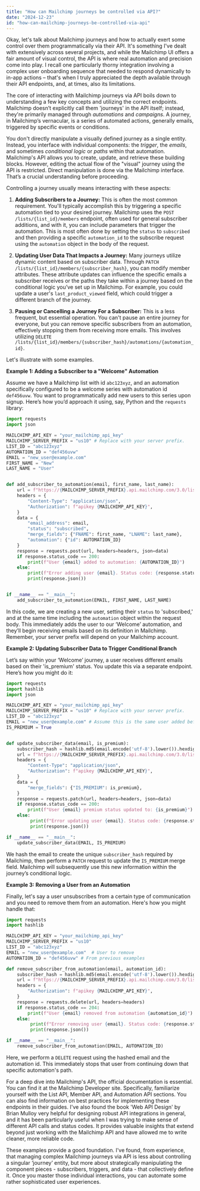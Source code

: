 ```yaml
---
title: "How can Mailchimp journeys be controlled via API?"
date: "2024-12-23"
id: "how-can-mailchimp-journeys-be-controlled-via-api"
---
```


Okay, let's talk about Mailchimp journeys and how to actually exert some control over them programmatically via their API. It's something I've dealt with extensively across several projects, and while the Mailchimp UI offers a fair amount of visual control, the API is where real automation and precision come into play. I recall one particularly thorny integration involving a complex user onboarding sequence that needed to respond dynamically to in-app actions – that's when I truly appreciated the depth available through their API endpoints, and, at times, also its limitations.

The core of interacting with Mailchimp journeys via API boils down to understanding a few key concepts and utilizing the correct endpoints. Mailchimp doesn’t explicitly call them 'journeys' in the API itself; instead, they're primarily managed through *automations* and *campaigns*. A journey, in Mailchimp’s vernacular, is a series of automated actions, generally emails, triggered by specific events or conditions.

You don't directly manipulate a visually defined journey as a single entity. Instead, you interface with individual components: the *trigger*, the *emails*, and sometimes *conditional logic* or *paths* within that automation. Mailchimp's API allows you to create, update, and retrieve these building blocks. However, editing the actual flow of the "visual" journey using the API is restricted. Direct manipulation is done via the Mailchimp interface. That’s a crucial understanding before proceeding.

Controlling a journey usually means interacting with these aspects:

1.  **Adding Subscribers to a Journey:** This is often the most common requirement. You'll typically accomplish this by triggering a specific automation tied to your desired journey. Mailchimp uses the `POST /lists/{list_id}/members` endpoint, often used for general subscriber additions, and with it, you can include parameters that trigger the automation. This is most often done by setting the `status` to `subscribed` and then providing a specific `automation_id` to the subscribe request using the `automation` object in the body of the request.

2.  **Updating User Data That Impacts a Journey:** Many journeys utilize dynamic content based on subscriber data. Through `PATCH /lists/{list_id}/members/{subscriber_hash}`, you can modify member attributes. These attribute updates can influence the specific emails a subscriber receives or the paths they take within a journey based on the conditional logic you’ve set up in Mailchimp. For example, you could update a user's `last_product_viewed` field, which could trigger a different branch of the journey.

3. **Pausing or Cancelling a Journey For a Subscriber:** This is a less frequent, but essential operation. You can't pause an entire journey for everyone, but you can remove specific subscribers from an automation, effectively stopping them from receiving more emails. This involves utilizing `DELETE /lists/{list_id}/members/{subscriber_hash}/automations/{automation_id}`.

Let's illustrate with some examples.

**Example 1: Adding a Subscriber to a "Welcome" Automation**

Assume we have a Mailchimp list with id `abc123xyz`, and an automation specifically configured to be a welcome series with automation id `def456uvw`. You want to programmatically add new users to this series upon signup. Here’s how you’d approach it using, say, Python and the `requests` library:

```python
import requests
import json

MAILCHIMP_API_KEY = "your_mailchimp_api_key"
MAILCHIMP_SERVER_PREFIX = "us10" # Replace with your server prefix.
LIST_ID = "abc123xyz"
AUTOMATION_ID = "def456uvw"
EMAIL = "new_user@example.com"
FIRST_NAME = "New"
LAST_NAME = "User"


def add_subscriber_to_automation(email, first_name, last_name):
    url = f"https://{MAILCHIMP_SERVER_PREFIX}.api.mailchimp.com/3.0/lists/{LIST_ID}/members"
    headers = {
        "Content-Type": "application/json",
        "Authorization": f"apikey {MAILCHIMP_API_KEY}",
    }
    data = {
        "email_address": email,
        "status": "subscribed",
        "merge_fields": {"FNAME": first_name, "LNAME": last_name},
        "automation": {"id": AUTOMATION_ID}
    }
    response = requests.post(url, headers=headers, json=data)
    if response.status_code == 200:
        print(f"User {email} added to automation: {AUTOMATION_ID}")
    else:
        print(f"Error adding user {email}. Status code: {response.status_code}")
        print(response.json())


if __name__ == "__main__":
    add_subscriber_to_automation(EMAIL, FIRST_NAME, LAST_NAME)
```

In this code, we are creating a new user, setting their `status` to 'subscribed,' and at the same time including the `automation` object within the request body. This immediately adds the user to our ‘Welcome’ automation, and they’ll begin receiving emails based on its definition in Mailchimp. Remember, your server prefix will depend on your Mailchimp account.

**Example 2: Updating Subscriber Data to Trigger Conditional Branch**

Let’s say within your ‘Welcome’ journey, a user receives different emails based on their 'is_premium' status. You update this via a separate endpoint. Here’s how you might do it:

```python
import requests
import hashlib
import json

MAILCHIMP_API_KEY = "your_mailchimp_api_key"
MAILCHIMP_SERVER_PREFIX = "us10" # Replace with your server prefix.
LIST_ID = "abc123xyz"
EMAIL = "new_user@example.com" # Assume this is the same user added before
IS_PREMIUM = True


def update_subscriber_data(email, is_premium):
    subscriber_hash = hashlib.md5(email.encode('utf-8').lower()).hexdigest()
    url = f"https://{MAILCHIMP_SERVER_PREFIX}.api.mailchimp.com/3.0/lists/{LIST_ID}/members/{subscriber_hash}"
    headers = {
        "Content-Type": "application/json",
        "Authorization": f"apikey {MAILCHIMP_API_KEY}",
    }
    data = {
        "merge_fields": {"IS_PREMIUM": is_premium},
    }
    response = requests.patch(url, headers=headers, json=data)
    if response.status_code == 200:
        print(f"User {email} premium status updated to: {is_premium}")
    else:
         print(f"Error updating user {email}. Status code: {response.status_code}")
         print(response.json())

if __name__ == "__main__":
    update_subscriber_data(EMAIL, IS_PREMIUM)
```

We hash the email to create the unique `subscriber_hash` required by Mailchimp, then perform a `PATCH` request to update the `IS_PREMIUM` merge field. Mailchimp will subsequently use this new information within the journey’s conditional logic.

**Example 3: Removing a User from an Automation**

Finally, let's say a user unsubscribes from a certain type of communication and you need to remove them from an automation. Here's how you might handle that:

```python
import requests
import hashlib

MAILCHIMP_API_KEY = "your_mailchimp_api_key"
MAILCHIMP_SERVER_PREFIX = "us10"
LIST_ID = "abc123xyz"
EMAIL = "new_user@example.com"  # User to remove
AUTOMATION_ID = "def456uvw" # From previous examples

def remove_subscriber_from_automation(email, automation_id):
    subscriber_hash = hashlib.md5(email.encode('utf-8').lower()).hexdigest()
    url = f"https://{MAILCHIMP_SERVER_PREFIX}.api.mailchimp.com/3.0/lists/{LIST_ID}/members/{subscriber_hash}/automations/{automation_id}"
    headers = {
        "Authorization": f"apikey {MAILCHIMP_API_KEY}",
    }
    response = requests.delete(url, headers=headers)
    if response.status_code == 204:
        print(f"User {email} removed from automation {automation_id}")
    else:
         print(f"Error removing user {email}. Status code: {response.status_code}")
         print(response.json())

if __name__ == "__main__":
    remove_subscriber_from_automation(EMAIL, AUTOMATION_ID)
```

Here, we perform a `DELETE` request using the hashed email and the automation id. This immediately stops that user from continuing down that specific automation's path.

For a deep dive into Mailchimp's API, the official documentation is essential. You can find it at the Mailchimp Developer site. Specifically, familiarize yourself with the List API, Member API, and Automation API sections. You can also find information on best practices for implementing these endpoints in their guides. I've also found the book 'Web API Design' by Brian Mulloy very helpful for designing robust API integrations in general, and it has been particularly useful when I was trying to make sense of different API calls and status codes. It provides valuable insights that extend beyond just working with the Mailchimp API and have allowed me to write cleaner, more reliable code.

These examples provide a good foundation. I've found, from experience, that managing complex Mailchimp journeys via API is less about controlling a singular ‘journey’ entity, but more about strategically manipulating the component pieces - subscribers, triggers, and data - that collectively define it. Once you master those individual interactions, you can automate some rather sophisticated user experiences.
